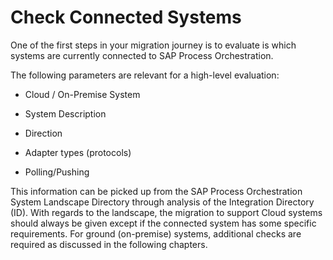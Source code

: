 <!-- loio9419834a407946a995041cf30069ed9a -->

# Check Connected Systems

One of the first steps in your migration journey is to evaluate is which systems are currently connected to SAP Process Orchestration.

The following parameters are relevant for a high-level evaluation:

-   Cloud / On-Premise System

-   System Description

-   Direction

-   Adapter types \(protocols\)

-   Polling/Pushing


This information can be picked up from the SAP Process Orchestration System Landscape Directory through analysis of the Integration Directory \(ID\). With regards to the landscape, the migration to support Cloud systems should always be given except if the connected system has some specific requirements. For ground \(on-premise\) systems, additional checks are required as discussed in the following chapters.

